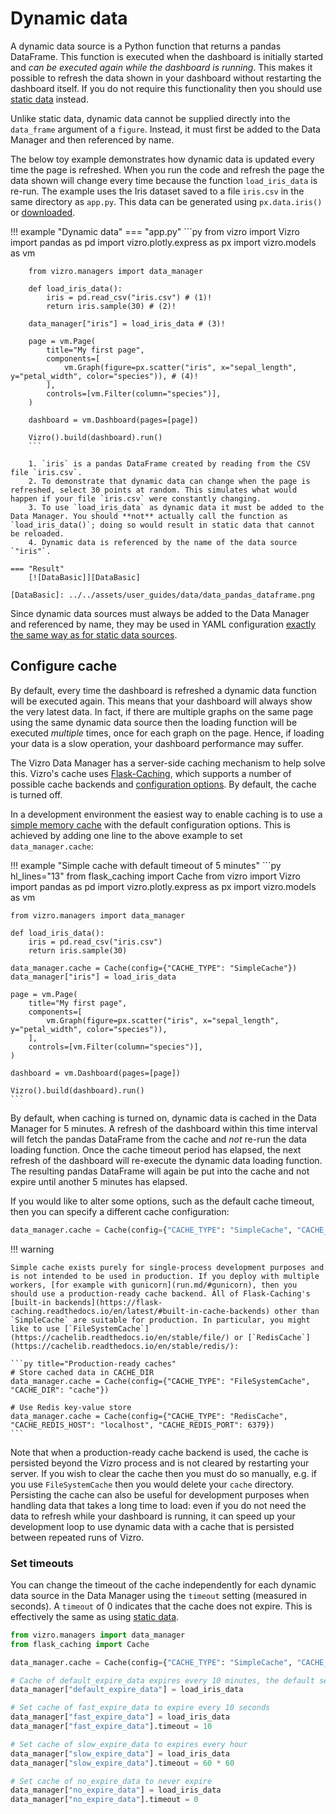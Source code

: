 # Dynamic data

A dynamic data source is a Python function that returns a pandas DataFrame. This function is executed when the dashboard is initially started and _can be executed again while the dashboard is running_. This makes it possible to refresh the data shown in your dashboard without restarting the dashboard itself. If you do not require this functionality then you should use [static data](static-data.md) instead.

Unlike static data, dynamic data cannot be supplied directly into the `data_frame` argument of a `figure`. Instead, it must first be added to the Data Manager and then referenced by name.

The below toy example demonstrates how dynamic data is updated every time the page is refreshed. When you run the code and refresh the page the data shown will change every time because the function `load_iris_data` is re-run. The example uses the Iris dataset saved to a file `iris.csv` in the same directory as `app.py`. This data can be generated using `px.data.iris()` or [downloaded](../../assets/user_guides/data/iris.csv).

!!! example "Dynamic data"
    === "app.py"
        ```py
        from vizro import Vizro
        import pandas as pd
        import vizro.plotly.express as px
        import vizro.models as vm

        from vizro.managers import data_manager

        def load_iris_data():
            iris = pd.read_csv("iris.csv") # (1)!
            return iris.sample(30) # (2)!

        data_manager["iris"] = load_iris_data # (3)!

        page = vm.Page(
            title="My first page",
            components=[
                vm.Graph(figure=px.scatter("iris", x="sepal_length", y="petal_width", color="species")), # (4)!
            ],
            controls=[vm.Filter(column="species")],
        )

        dashboard = vm.Dashboard(pages=[page])

        Vizro().build(dashboard).run()
        ```

        1. `iris` is a pandas DataFrame created by reading from the CSV file `iris.csv`.
        2. To demonstrate that dynamic data can change when the page is refreshed, select 30 points at random. This simulates what would happen if your file `iris.csv` were constantly changing.
        3. To use `load_iris_data` as dynamic data it must be added to the Data Manager. You should **not** actually call the function as `load_iris_data()`; doing so would result in static data that cannot be reloaded.
        4. Dynamic data is referenced by the name of the data source `"iris"`.

    === "Result"
        [![DataBasic]][DataBasic]

    [DataBasic]: ../../assets/user_guides/data/data_pandas_dataframe.png

Since dynamic data sources must always be added to the Data Manager and referenced by name, they may be used in YAML configuration [exactly the same way as for static data sources](static-data.md#reference-by-name).

## Configure cache

By default, every time the dashboard is refreshed a dynamic data function will be executed again. This means that your dashboard will always show the very latest data. In fact, if there are multiple graphs on the same page using the same dynamic data source then the loading function will be executed _multiple_ times, once for each graph on the page. Hence, if loading your data is a slow operation, your dashboard performance may suffer.

The Vizro Data Manager has a server-side caching mechanism to help solve this. Vizro's cache uses [Flask-Caching](https://flask-caching.readthedocs.io/en/latest/), which supports a number of possible cache backends and [configuration options](https://flask-caching.readthedocs.io/en/latest/#configuring-flask-caching). By default, the cache is turned off.

In a development environment the easiest way to enable caching is to use a [simple memory cache](https://cachelib.readthedocs.io/en/stable/simple/) with the default configuration options. This is achieved by adding one line to the above example to set `data_manager.cache`:

!!! example "Simple cache with default timeout of 5 minutes"
    ```py hl_lines="13"
    from flask_caching import Cache
    from vizro import Vizro
    import pandas as pd
    import vizro.plotly.express as px
    import vizro.models as vm

    from vizro.managers import data_manager

    def load_iris_data():
        iris = pd.read_csv("iris.csv")
        return iris.sample(30)

    data_manager.cache = Cache(config={"CACHE_TYPE": "SimpleCache"})
    data_manager["iris"] = load_iris_data

    page = vm.Page(
        title="My first page",
        components=[
            vm.Graph(figure=px.scatter("iris", x="sepal_length", y="petal_width", color="species")),
        ],
        controls=[vm.Filter(column="species")],
    )

    dashboard = vm.Dashboard(pages=[page])

    Vizro().build(dashboard).run()
    ```


By default, when caching is turned on, dynamic data is cached in the Data Manager for 5 minutes. A refresh of the dashboard within this time interval will fetch the pandas DataFrame from the cache and _not_ re-run the data loading function. Once the cache timeout period has elapsed, the next refresh of the dashboard will re-execute the dynamic data loading function. The resulting pandas DataFrame will again be put into the cache and not expire until another 5 minutes has elapsed.

If you would like to alter some options, such as the default cache timeout, then you can specify a different cache configuration:

```py title="Simple cache with timeout set to 10 minutes"
data_manager.cache = Cache(config={"CACHE_TYPE": "SimpleCache", "CACHE_DEFAULT_TIMEOUT": 600})
```

!!! warning

    Simple cache exists purely for single-process development purposes and is not intended to be used in production. If you deploy with multiple workers, [for example with gunicorn](run.md/#gunicorn), then you should use a production-ready cache backend. All of Flask-Caching's [built-in backends](https://flask-caching.readthedocs.io/en/latest/#built-in-cache-backends) other than `SimpleCache` are suitable for production. In particular, you might like to use [`FileSystemCache`](https://cachelib.readthedocs.io/en/stable/file/) or [`RedisCache`](https://cachelib.readthedocs.io/en/stable/redis/):

    ```py title="Production-ready caches"
    # Store cached data in CACHE_DIR
    data_manager.cache = Cache(config={"CACHE_TYPE": "FileSystemCache", "CACHE_DIR": "cache"})

    # Use Redis key-value store
    data_manager.cache = Cache(config={"CACHE_TYPE": "RedisCache", "CACHE_REDIS_HOST": "localhost", "CACHE_REDIS_PORT": 6379})
    ```

Note that when a production-ready cache backend is used, the cache is persisted beyond the Vizro process and is not cleared by restarting your server. If you wish to clear the cache then you must do so manually, e.g. if you use `FileSystemCache` then you would delete your `cache` directory. Persisting the cache can also be useful for development purposes when handling data that takes a long time to load: even if you do not need the data to refresh while your dashboard is running, it can speed up your development loop to use dynamic data with a cache that is persisted between repeated runs of Vizro.

### Set timeouts

You can change the timeout of the cache independently for each dynamic data source in the Data Manager using the `timeout` setting (measured in seconds). A `timeout` of 0 indicates that the cache does not expire. This is effectively the same as using [static data](static-data.md).
```py title="Set the cache timeout for each dynamic data source"
from vizro.managers import data_manager
from flask_caching import Cache

data_manager.cache = Cache(config={"CACHE_TYPE": "SimpleCache", "CACHE_DEFAULT_TIMEOUT": 600})

# Cache of default_expire_data expires every 10 minutes, the default set by CACHE_DEFAULT_TIMEOUT
data_manager["default_expire_data"] = load_iris_data

# Set cache of fast_expire_data to expire every 10 seconds
data_manager["fast_expire_data"] = load_iris_data
data_manager["fast_expire_data"].timeout = 10

# Set cache of slow_expire_data to expires every hour
data_manager["slow_expire_data"] = load_iris_data
data_manager["slow_expire_data"].timeout = 60 * 60

# Set cache of no_expire_data to never expire
data_manager["no_expire_data"] = load_iris_data
data_manager["no_expire_data"].timeout = 0
```
